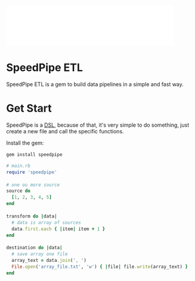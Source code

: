 ![alt text](https://github.com/natandiasm/speedpipe-etl/blob/main/docs/imgs/logo-speedpipe.png?raw=true)
# SpeedPipe ETL
SpeedPipe ETL is a gem to build data pipelines in a simple and fast way.

# Get Start
SpeedPipe is a [DSL](https://en.wikipedia.org/wiki/Domain-specific_language), because of that, it's very simple to do something, just create a new file and call the specific functions.

Install the gem:

```shell
gem install speedpipe
```


```ruby
# main.rb
require 'speedpipe'

# one ou more source
source do
  [1, 2, 3, 4, 5]
end

transform do |data|
  # data is array of sources
  data.first.each { |item| item + 1 }
end

destination do |data|
  # save array one file
  array_text = data.join(', ')
  File.open('array_file.txt', 'w') { |file| file.write(array_text) }
end

```
